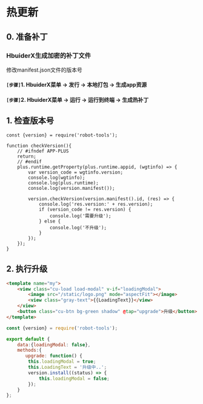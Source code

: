 # 热更新
## 0. 准备补丁
### HbuiderX生成加密的补丁文件
修改manifest.json文件的版本号

#### `[步骤]`1. HbuiderX菜单 -> 发行 -> 本地打包 -> 生成app资源
#### `[步骤]`2. HbuiderX菜单 -> 运行 -> 运行到终端 -> 生成热补丁

## 1. 检查版本号
```
const {version} = require('robot-tools');

function checkVersion(){
	// #ifndef APP-PLUS
	return;
	// #endif
	plus.runtime.getProperty(plus.runtime.appid, (wgtinfo) => {
		var version_code = wgtinfo.version;
		console.log(wgtinfo); 
		console.log(plus.runtime);
		console.log(version.manifest());

		version.checkVersion(version.manifest().id, (res) => {
			console.log('res.version:' + res.version);
			if (version_code != res.version) {
				console.log('需要升级');
			} else {
				console.log('不升级');
			}
		});
	});
} 
```


## 2. 执行升级

```html
<template name="my"> 
	<view class="cu-load load-modal" v-if="loadingModal"> 
		<image src="/static/logo.png" mode="aspectFit"></image>
		<view class="gray-text">{{LoadingText}}</view>
	</view>
	<button class="cu-btn bg-green shadow" @tap="upgrade">升级</button>
</template>
```

```js
const {version} = require('robot-tools');

export default {
	data:{loadingModal: false}, 
	methods:{
	   upgrade: function() {
		this.loadingModal = true;
		this.LoadingText = '升级中..';
		version.install((status) => {
			this.loadingModal = false;
		});
    }
};

```